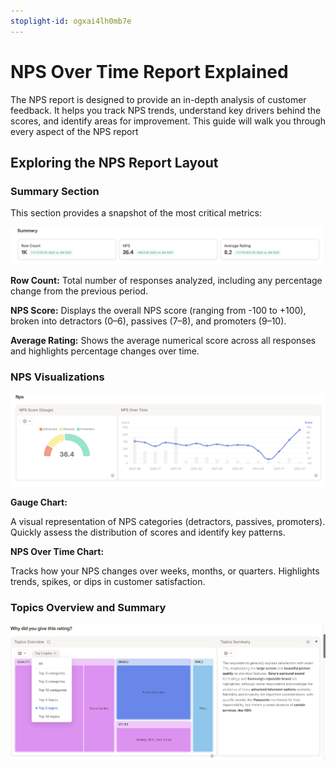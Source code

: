 ```yaml
---
stoplight-id: ogxai4lh0mb7e
---
```


# NPS Over Time Report Explained

 The NPS report is designed to provide an in-depth analysis of customer feedback. It helps you track NPS trends, understand key drivers behind the scores, and identify areas for improvement. This guide will walk you through every aspect of the NPS report

 ## Exploring the NPS Report Layout

### Summary Section
This section provides a snapshot of the most critical metrics:

![Screenshot 2024-11-26 at 16.31.21.png](<../assets/images/Screenshot 2024-11-26 at 16.31.21.png>)


**Row Count:** Total number of responses analyzed, including any percentage change from the previous period.

**NPS Score:** Displays the overall NPS score (ranging from -100 to +100), broken into detractors (0–6), passives (7–8), and promoters (9–10).

**Average Rating:** Shows the average numerical score across all responses and highlights percentage changes over time.

### NPS Visualizations

![Screenshot 2024-11-26 at 16.34.17.png](<../assets/images/Screenshot 2024-11-26 at 16-2.34.17.png>)


**Gauge Chart:**

A visual representation of NPS categories (detractors, passives, promoters).
Quickly assess the distribution of scores and identify key patterns.

**NPS Over Time Chart:**

Tracks how your NPS changes over weeks, months, or quarters.
Highlights trends, spikes, or dips in customer satisfaction.

### Topics Overview and Summary

![Screenshot 2024-11-27 at 17.12.19.png](<../assets/images/Screenshot 2024-11-27 at 17.12.19.png>)


